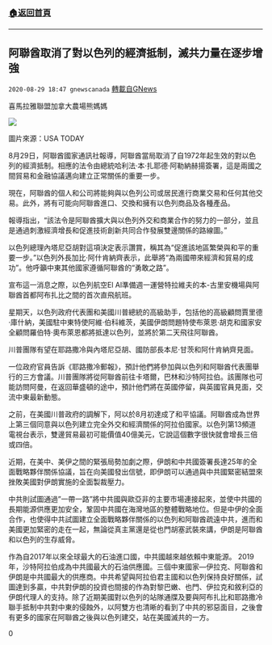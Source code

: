 ###  [:house:返回首頁](https://github.com/ourhimalayas/txt)
---

## 阿聯酋取消了對以色列的經濟抵制，滅共力量在逐步增強
`2020-08-29 18:47 gnewscanada` [轉載自GNews](https://gnews.org/zh-hant/323901/)

喜馬拉雅聯盟加拿大農場熊媽媽

![](https://cdn.discordapp.com/attachments/714279213544505447/749394215192231997/today.jpg)

圖片來源：USA TODAY

8月29日，阿聯酋國家通訊社報導，阿聯酋當局取消了自1972年起生效的對以色列的經濟抵制。相應的法令由總統哈利法·本·扎耶德·阿勒納赫揚簽署，這是兩國之間貿易和金融協議邁向建立正常關係的重要一步。

現在，阿聯酋的個人和公司將能夠與以色列公司或居民進行商業交易和任何其他交易。此外，將有可能向阿聯酋進口、交換和擁有以色列商品及各種產品。

報導指出，“該法令是阿聯酋擴大與以色列外交和商業合作的努力的一部分，並且是通過刺激經濟增長和促進技術創新共同合作發展雙邊關係的路線圖。”

以色列總理內塔尼亞胡對這項決定表示讚賞，稱其為“促進該地區繁榮與和平的重要一步。”以色列外長加比·阿什肯納齊表示，此舉將“為兩國帶來經濟和貿易的成功”。他呼籲中東其他國家遵循阿聯酋的“勇敢之路”。

宣布這一消息之際，以色列航空El Al準備週一運營特拉維夫的本-古里安機場與阿聯酋首都阿布扎比之間的首次直飛航班。

星期天，以色列政府代表團和美國川普總統的高級助手，包括他的高級顧問賈里德·庫什納，美國駐中東特使阿維·伯科維茨，美國伊朗問題特使布萊恩·胡克和國家安全顧問羅伯特·奧布萊恩都將抵達以色列，並將於第二天飛往阿聯酋。

川普團隊有望在耶路撒冷與內塔尼亞胡、國防部長本尼·甘茨和阿什肯納齊見面。

一位政府官員告訴《耶路撒冷郵報》，預計他們將參加與以色列和阿聯酋代表團舉行的三方會議。川普團隊將從阿聯酋前往卡塔爾，巴林和沙特阿拉伯。該團隊也可能訪問阿曼，在返回華盛頓的途中，預計他們將在英國停留，與英國官員見面，交流中東最新動態。

之前，在美國川普政府的調解下，阿以於8月初達成了和平協議。阿聯酋成為世界上第三個同意與以色列建立完全外交和經濟關係的阿拉伯國家。以色列第13頻道電視台表示，雙邊貿易最初可能價值40億美元，它說這個數字很快就會增長三倍或四倍。

近期，在美中、美伊之間的緊張局勢加劇之際，伊朗和中共國簽署長達25年的全面戰略夥伴關係協議，旨在向美國發出信號，即伊朗可以通過與中共國緊密結盟來挫敗美國對伊朗實施的全面製裁壓力。

中共則試圖通過”一帶一路”將中共國與歐亞非的主要市場連接起來，並使中共國的長期能源供應更加安全，鞏固中共國在海灣地區的整體戰略地位。但是中伊的全面合作，也使得中共試圖建立全面戰略夥伴關係的以色列和阿聯酋疏遠中共，進而和美國更加緊密的走在一起，無論從真主黨還是從也門胡塞武裝來講，伊朗是阿聯酋和以色列的生存威脅。

作為自2017年以來全球最大的石油進口國，中共國越來越依賴中東能源。 2019年，沙特阿拉伯成為中共國最大的石油供應國。三個中東國家—伊拉克、阿聯酋和伊朗是中共國最大的供應商。中共希望與阿拉伯君主國和以色列保持良好關係，試圖達到多贏，中共對伊朗的投資也間接的作為對黎巴嫩、也門、伊拉克和敘利亞的伊朗代理人的支持。除了近期美國對以色列的站隊通牒及要與阿布扎比和耶路撒冷聯手抵制中共對中東的侵蝕外，以阿雙方也清晰的看到了中共的邪惡面目，之後會有更多的國家在阿聯酋之後與以色列建交，站在美國滅共的一方。

0
